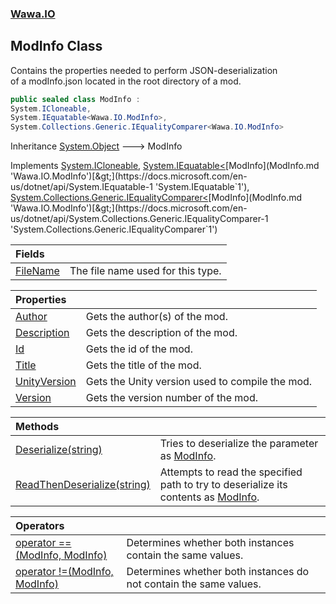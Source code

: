 ### [Wawa.IO](Wawa.IO.md 'Wawa.IO')

## ModInfo Class

Contains the properties needed to perform JSON-deserialization  
of a modInfo.json located in the root directory of a mod.

```csharp
public sealed class ModInfo :
System.ICloneable,
System.IEquatable<Wawa.IO.ModInfo>,
System.Collections.Generic.IEqualityComparer<Wawa.IO.ModInfo>
```

Inheritance [System.Object](https://docs.microsoft.com/en-us/dotnet/api/System.Object 'System.Object') &#129106; ModInfo

Implements [System.ICloneable](https://docs.microsoft.com/en-us/dotnet/api/System.ICloneable 'System.ICloneable'), [System.IEquatable&lt;](https://docs.microsoft.com/en-us/dotnet/api/System.IEquatable-1 'System.IEquatable`1')[ModInfo](ModInfo.md 'Wawa.IO.ModInfo')[&gt;](https://docs.microsoft.com/en-us/dotnet/api/System.IEquatable-1 'System.IEquatable`1'), [System.Collections.Generic.IEqualityComparer&lt;](https://docs.microsoft.com/en-us/dotnet/api/System.Collections.Generic.IEqualityComparer-1 'System.Collections.Generic.IEqualityComparer`1')[ModInfo](ModInfo.md 'Wawa.IO.ModInfo')[&gt;](https://docs.microsoft.com/en-us/dotnet/api/System.Collections.Generic.IEqualityComparer-1 'System.Collections.Generic.IEqualityComparer`1')

| Fields | |
| :--- | :--- |
| [FileName](FileName.md 'Wawa.IO.ModInfo.FileName') | The file name used for this type. |

| Properties | |
| :--- | :--- |
| [Author](ModInfo.Author().md 'Wawa.IO.ModInfo.Author') | Gets the author(s) of the mod. |
| [Description](ModInfo.Description().md 'Wawa.IO.ModInfo.Description') | Gets the description of the mod. |
| [Id](ModInfo.Id().md 'Wawa.IO.ModInfo.Id') | Gets the id of the mod. |
| [Title](ModInfo.Title().md 'Wawa.IO.ModInfo.Title') | Gets the title of the mod. |
| [UnityVersion](ModInfo.UnityVersion().md 'Wawa.IO.ModInfo.UnityVersion') | Gets the Unity version used to compile the mod. |
| [Version](ModInfo.Version().md 'Wawa.IO.ModInfo.Version') | Gets the version number of the mod. |

| Methods | |
| :--- | :--- |
| [Deserialize(string)](ModInfo.Deserialize(String).md 'Wawa.IO.ModInfo.Deserialize(string)') | Tries to deserialize the parameter as [ModInfo](ModInfo.md 'Wawa.IO.ModInfo'). |
| [ReadThenDeserialize(string)](ModInfo.ReadThenDeserialize(String).md 'Wawa.IO.ModInfo.ReadThenDeserialize(string)') | Attempts to read the specified path to try to deserialize its contents as [ModInfo](ModInfo.md 'Wawa.IO.ModInfo'). |

| Operators | |
| :--- | :--- |
| [operator ==(ModInfo, ModInfo)](ModInfo.op_Equality(ModInfo,ModInfo).md 'Wawa.IO.ModInfo.op_Equality(Wawa.IO.ModInfo, Wawa.IO.ModInfo)') | Determines whether both instances contain the same values. |
| [operator !=(ModInfo, ModInfo)](ModInfo.op_Inequality(ModInfo,ModInfo).md 'Wawa.IO.ModInfo.op_Inequality(Wawa.IO.ModInfo, Wawa.IO.ModInfo)') | Determines whether both instances do not contain the same values. |
